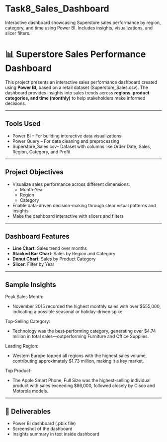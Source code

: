 # Task8_Sales_Dashboard
Interactive dashboard showcasing Superstore sales performance by region, category, and time using Power BI. Includes insights, visualizations, and slicer filters.
# 📊 Superstore Sales Performance Dashboard

This project presents an interactive sales performance dashboard created using **Power BI**, based on a retail dataset (Superstore_Sales.csv). The dashboard provides insights into sales trends across **regions, product categories, and time (monthly)** to help stakeholders make informed decisions.

---

## Tools Used

- Power BI – For building interactive data visualizations
- Power Query – For data cleaning and preprocessing
- Superstore_Sales.csv– Dataset with columns like Order Date, Sales, Region, Category, and Profit

---

##  Project Objectives

- Visualize sales performance across different dimensions:
  - Month-Year
  - Region
  - Category
- Enable data-driven decision-making through clear visual patterns and insights
- Make the dashboard interactive with slicers and filters

---

##  Dashboard Features

- **Line Chart**: Sales trend over months
- **Stacked Bar Chart**: Sales by Region and Category
- **Donut Chart**: Sales by Product Category
- **Slicer**: Filter by Year

---

##  Sample Insights
Peak Sales Month:
- November 2015 recorded the highest monthly sales with over $555,000, indicating a possible seasonal or holiday-driven spike.

Top-Selling Category:
- Technology was the best-performing category, generating over $4.74 million in total sales—outperforming Furniture and Office Supplies.

Leading Region:
- Western Europe topped all regions with the highest sales volume, contributing approximately $1.73 million, making it a key market.

Top Product:
- The Apple Smart Phone, Full Size was the highest-selling individual product with sales exceeding $86,000, followed closely by Cisco and Motorola models.



---

## 📁 Deliverables

-  Power BI dashboard (.pbix file)
- Screenshot of the dashboard
-  Insights summary in text inside dashboard
